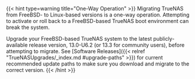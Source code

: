 &NewLine;

{{< hint type=warning title="One-Way Operation" >}}
Migrating TrueNAS from FreeBSD- to Linux-based versions is a one-way operation.
Attempting to activate or roll back to a FreeBSD-based TrueNAS boot environment can break the system.

Upgrade your FreeBSD-based TrueNAS system to the latest publicly-available release version, 13.0-U6.2 (or 13.3 for community users), before attempting to migrate.
See [Software Releases]({{< relref "TrueNASUpgrades/_index.md #upgrade-paths" >}}) for current recommended update paths to make sure you download and migrate to the correct version.
{{< /hint >}}
